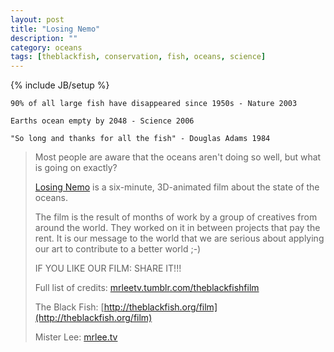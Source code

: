 ```yaml
---
layout: post
title: "Losing Nemo"
description: ""
category: oceans
tags: [theblackfish, conservation, fish, oceans, science]
---
```

{% include JB/setup %}

    90% of all large fish have disappeared since 1950s - Nature 2003

    Earths ocean empty by 2048 - Science 2006

    "So long and thanks for all the fish" - Douglas Adams 1984



>Most people are aware that the oceans aren't doing so well, but what is going on exactly?
>
>[Losing Nemo](http://vimeo.com/mrleetv/wwwtheblackfishorgfilm) is a six-minute, 3D-animated film about the state of the oceans.
>
>The film is the result of months of work by a group of creatives from around the world. They worked on it in between projects that pay the rent. It is our message to the world that we are serious about applying our art to contribute to a better world ;-)
>
>IF YOU LIKE OUR FILM: SHARE IT!!!
>
>Full list of credits: [mrleetv.tumblr.com/theblackfishfilm](mrleetv.tumblr.com/theblackfishfilm)
>
>The Black Fish: [http://theblackfish.org/film](http://theblackfish.org/film)
>
>Mister Lee: [mrlee.tv](mrlee.tv)
